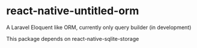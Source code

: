 # react-native-untitled-orm
A Laravel Eloquent like ORM, 
currently only query builder (in development)

This package depends on react-native-sqlite-storage

